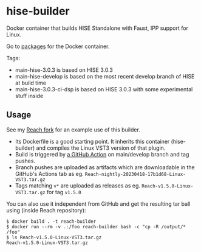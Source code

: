 # hise-builder

Docker container that builds HISE Standalone with Faust, IPP support for Linux.

Go to [packages](https://github.com/spezifisch/hise-builder/pkgs/container/hise-builder) for the Docker container.

Tags:

* main-hise-3.0.3 is based on HISE 3.0.3
* main-hise-develop is based on the most recent develop branch of HISE at build time
* main-hise-3.0.3-ci-dsp is based on HISE 3.0.3 with some experimental stuff inside

## Usage

See my [Reach fork](https://github.com/spezifisch/Reach) for an example use of this builder.

* Its Dockerfile is a good starting point. It inherits this container (hise-builder) and compiles the Linux VST3 version of that plugin.
* Build is triggered by [a GitHub Action](https://github.com/spezifisch/Reach/blob/main/.github/workflows/build.yml) on main/develop branch and tag pushes.
* Branch pushes are uploaded as artifacts which are downloadable in the GitHub's Actions tab as eg. `Reach-nightly-20230418-17b1d68-Linux-VST3.tar.gz`
* Tags matching `v*` are uploaded as releases as eg. `Reach-v1.5.0-Linux-VST3.tar.gz` for tag `v1.5.0`

You can also use it independent from GitHub and get the resulting tar ball using (inside Reach repository):

```console
$ docker build . -t reach-builder
$ docker run --rm -v .:/foo reach-builder bash -c "cp -R /output/* /foo"
$ ls Reach-v1.5.0-Linux-VST3.tar.gz 
Reach-v1.5.0-Linux-VST3.tar.gz
```

